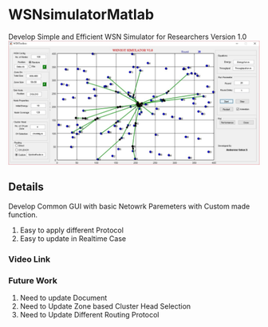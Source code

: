 # WSNsimulatorMatlab
Develop Simple and Efficient WSN Simulator for Researchers Version 1.0
![](screenshot.jpg)
## Details
   Develop Common GUI with basic Netowrk Paremeters with Custom made function.
   1. Easy to apply different Protocol
   2. Easy to update in Realtime Case
### Video Link
### Future Work
1. Need to update Document
2. Need to Update Zone based Cluster Head Selection
3. Need to Update Different Routing Protocol
